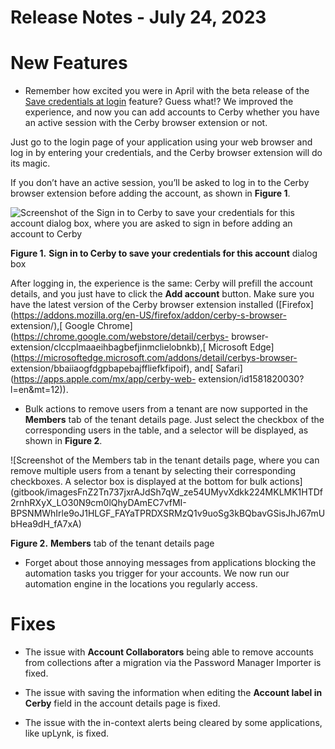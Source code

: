 # Release Notes - July 24, 2023

# New Features

  * Remember how excited you were in April with the beta release of the [Save credentials at login](https://help.cerby.com/en/articles/7239387-beta-how-to-save-your-credentials-at-login-via-the-cerby-browser-extension) feature? Guess what!? We improved the experience, and now you can add accounts to Cerby whether you have an active session with the Cerby browser extension or not.

Just go to the login page of your application using your web browser and log
in by entering your credentials, and the Cerby browser extension will do its
magic.

If you don’t have an active session, you’ll be asked to log in to the Cerby
browser extension before adding the account, as shown in **Figure 1**.

![Screenshot of the Sign in to Cerby to save your credentials for this account
dialog box, where you are asked to sign in before adding an account to
Cerby](gitbook/imagesZey9D-HOXwa_VgE0kfRN4_gHd43Ssof9oyiQG5X_AE8-gy8mJXOrKAU8DgYhCd_gQF4j2zy6T5mSjBKhso_XtBHJnFR_DLHex5XY0ZgSUmPOTjB6V4hLGsEY6PMHsT3K5S8dyIR-_7q4Umu_sknPM5s)

**Figure 1.** **Sign in to Cerby to save your credentials for this account**
dialog box

After logging in, the experience is the same: Cerby will prefill the account
details, and you just have to click the **Add account** button. Make sure you
have the latest version of the Cerby browser extension installed
([Firefox](https://addons.mozilla.org/en-US/firefox/addon/cerby-s-browser-
extension/),[ Google Chrome](https://chrome.google.com/webstore/detail/cerbys-
browser-extension/clccplmaaeihbagbefjinmclielobnkb),[ Microsoft
Edge](https://microsoftedge.microsoft.com/addons/detail/cerbys-browser-
extension/bbaiiaogfdgpbapebajffliefkfipoif), and[
Safari](https://apps.apple.com/mx/app/cerby-web-
extension/id1581820030?l=en&mt=12)).

  * Bulk actions to remove users from a tenant are now supported in the **Members** tab of the tenant details page. Just select the checkbox of the corresponding users in the table, and a selector will be displayed, as shown in **Figure 2**.

![Screenshot of the Members tab in the tenant details page, where you can
remove multiple users from a tenant by selecting their corresponding
checkboxes. A selector box is displayed at the bottom for bulk
actions](gitbook/imagesFnZ2Tn737jxrAJdSh7qW_ze54UMyvXdkk224MKLMK1HTDf2rnhRXyX_LO30N9cm0lQhyDAmEC7vfMI-
BPSNMWhIrle9oJ1HLGF_FAYaTPRDXSRMzQ1v9uoSg3kBQbavGSisJhJ67mUbHea9dH_fA7xA)

**Figure 2.** **Members** tab of the tenant details page

  * Forget about those annoying messages from applications blocking the automation tasks you trigger for your accounts. We now run our automation engine in the locations you regularly access.

# Fixes

  * The issue with **Account Collaborators** being able to remove accounts from collections after a migration via the Password Manager Importer is fixed. 

  * The issue with saving the information when editing the **Account label in Cerby** field in the account details page is fixed.

  * The issue with the in-context alerts being cleared by some applications, like upLynk, is fixed.

